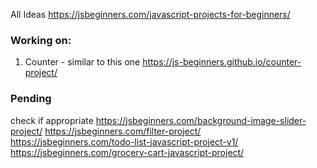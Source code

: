 All Ideas https://jsbeginners.com/javascript-projects-for-beginners/

### Working on:
1. Counter - similar to this one https://js-beginners.github.io/counter-project/

### Pending
check if appropriate
https://jsbeginners.com/background-image-slider-project/
https://jsbeginners.com/filter-project/
https://jsbeginners.com/todo-list-javascript-project-v1/
https://jsbeginners.com/grocery-cart-javascript-project/